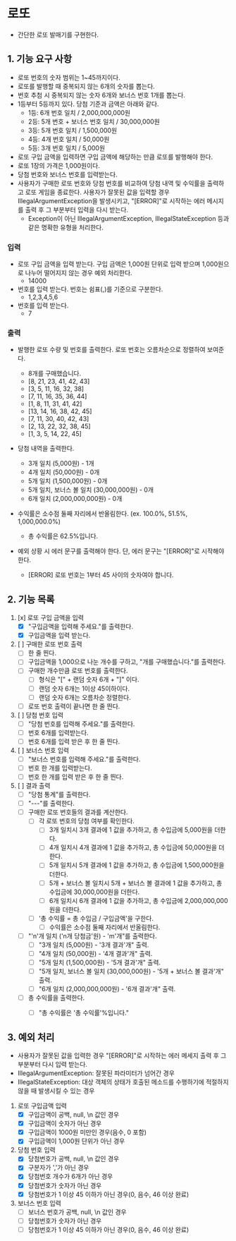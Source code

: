 # 로또
- 간단한 로또 발매기를 구현한다.

## 1. 기능 요구 사항
- 로또 번호의 숫자 범위는 1~45까지이다.
-  로또를 발행할 때 중복되지 않는 6개의 숫자를 뽑는다.
- 번호 추첨 시 중복되지 않는 숫자 6개와 보너스 번호 1개를 뽑는다.
- 1등부터 5등까지 있다. 당첨 기준과 금액은 아래와 같다.
  - 1등: 6개 번호 일치 / 2,000,000,000원
  - 2등: 5개 번호 + 보너스 번호 일치 / 30,000,000원
  - 3등: 5개 번호 일치 / 1,500,000원
  - 4등: 4개 번호 일치 / 50,000원
  - 5등: 3개 번호 일치 / 5,000원
- 로또 구입 금액을 입력하면 구입 금액에 해당하는 만큼 로또를 발행해야 한다.
- 로또 1장의 가격은 1,000원이다.
- 당첨 번호와 보너스 번호를 입력받는다.
- 사용자가 구매한 로또 번호와 당첨 번호를 비교하여 당첨 내역 및 수익률을 출력하고 로또 게임을 종료한다. 사용자가 잘못된 값을 입력할 경우 IllegalArgumentException을 발생시키고, "[ERROR]"로 시작하는 에러 메시지를 출력 후 그 부분부터 입력을 다시 받는다.
  - Exception이 아닌 IllegalArgumentException, IllegalStateException 등과 같은 명확한 유형을 처리한다.

### 입력
- 로또 구입 금액을 입력 받는다. 구입 금액은 1,000원 단위로 입력 받으며 1,000원으로 나누어 떨어지지 않는 경우 예외 처리한다.
	- 14000
- 번호를 입력 받는다. 번호는 쉼표(,)를 기준으로 구분한다.
	- 1,2,3,4,5,6
-  번호를 입력 받는다.
	- 7

### 출력
- 발행한 로또 수량 및 번호를 출력한다. 로또 번호는 오름차순으로 정렬하여 보여준다.
    - 8개를 구매했습니다.
    - [8, 21, 23, 41, 42, 43]
    - [3, 5, 11, 16, 32, 38]
    - [7, 11, 16, 35, 36, 44]
    - [1, 8, 11, 31, 41, 42]
    - [13, 14, 16, 38, 42, 45]
    - [7, 11, 30, 40, 42, 43]
    - [2, 13, 22, 32, 38, 45]
    - [1, 3, 5, 14, 22, 45]

- 당첨 내역을 출력한다.
    - 3개 일치 (5,000원) - 1개
    - 4개 일치 (50,000원) - 0개
    - 5개 일치 (1,500,000원) - 0개
    - 5개 일치, 보너스 볼 일치 (30,000,000원) - 0개
    - 6개 일치 (2,000,000,000원) - 0개

- 수익률은 소수점 둘째 자리에서 반올림한다. (ex. 100.0%, 51.5%, 1,000,000.0%)
  - 총 수익률은 62.5%입니다.

- 예외 상황 시 에러 문구를 출력해야 한다. 단, 에러 문구는 "[ERROR]"로 시작해야 한다.
  - [ERROR] 로또 번호는 1부터 45 사이의 숫자여야 합니다.

## 2. 기능 목록
1) [x] 로또 구입 금액을 입력
   - [x] "구입금액을 입력해 주세요."를 출력한다.
   - [x] 구입금액을 입력 받는다.

2) [ ] 구매한 로또 번호 출력
   - [ ] 한 줄 띈다.
   - [ ] 구입금액을 1,000으로 나눈 개수를 구하고, "개를 구매했습니다."를 출력한다.
   - [ ] 구매한 개수만큼 로또 번호를 출력한다.
      - [ ] 형식은 "[" + 랜덤 숫자 6개 + "]" 이다.
      - [ ] 랜덤 숫자 6개는 1이상 45이하이다.
      - [ ] 랜덤 숫자 6개는 오름차순 정렬한다.
   - [ ] 로또 번호 출력이 끝나면 한 줄 띈다.

3) [ ] 당첨 번호 입력
   - [ ] "당첨 번호를 입력해 주세요."를 출력한다.
   - [ ] 번호 6개를 입력받는다.
   - [ ] 번호 6개를 입력 받은 후 한 줄 띈다.

4) [ ] 보너스 번호 입력
   - [ ] "보너스 번호를 입력해 주세요."를 출력한다.
   - [ ] 번호 한 개를 입력받는다.
   - [ ] 번호 한 개를 입력 받은 후 한 줄 띈다.

5) [ ] 결과 출력
   - [ ] "당첨 통계"를 출력한다.
   - [ ] "---"를 출력한다.
   - [ ] 구매한 로또 번호들의 결과를 계산한다.
      - [ ] 각 로또 번호의 당첨 여부를 확인한다.
         - [ ] 3개 일치시 3개 결과에 1 값을 추가하고, 총 수입금에 5,000원을 더한다.
         - [ ] 4개 일치시 4개 결과에 1 값을 추가하고, 총 수입금에 50,000원을 더한다.
         - [ ] 5개 일치시 5개 결과에 1 값을 추가하고, 총 수입금에 1,500,000원을 더한다.
         - [ ] 5개 + 보너스 볼 일치시 5개 + 보너스 볼 결과에 1 값을 추가하고, 총 수입금에 30,000,000원을 더한다.
         - [ ] 6개 일치시 6개 결과에 1 값을 추가하고, 총 수입금에 2,000,000,000원을 더한다.
      - [ ] '총 수익률 = 총 수입금 / 구입금액'을 구한다.
         - [ ] 수익률은 소수점 둘째 자리에서 반올림한다.
   - [ ] "'n'개 일치 ('n개 당첨금'원) - 'm'개"를 출력한다.
      - [ ] "3개 일치 (5,000원) - '3개 결과'개" 출력.
      - [ ] "4개 일치 (50,000원) - '4개 결과'개" 출력.
      - [ ] "5개 일치 (1,500,000원) - '5개 결과'개" 출력.
      - [ ] "5개 일치, 보너스 볼 일치 (30,000,000원) - '5개 + 보너스 볼 결과'개" 출력.
      - [ ] "6개 일치 (2,000,000,000원) - '6개 결과'개" 출력.
   - [ ] 총 수익률을 출력한다.
      - [ ] "총 수익률은 '총 수익률'%입니다."


## 3. 예외 처리
- 사용자가 잘못된 값을 입력한 경우 "[ERROR]"로 시작하는 에러 메세지 출력 후 그 부분부터 다시 입력 받는다.
- IllegalArgumentException: 잘못된 파라미터가 넘어간 경우
- IllegalStateException: 대상 객체의 상태가 호출된 메소드를 수행하기에 적절하지 않을 때 발생시킬 수 있는 경우

1) 로또 구입금액 입력
   - [x] 구입금액이 공백, null, \n 값인 경우
   - [x] 구입금액이 숫자가 아닌 경우
   - [x] 구입금액이 1000원 미만인 경우(음수, 0 포함)
   - [x] 구입금액이 1,000원 단위가 아닌 경우

2) 당첨 번호 입력
   - [x] 당첨번호가 공백, null, \n 값인 경우
   - [x] 구분자가 ','가 아닌 경우
   - [x] 당첨번호 개수가 6개가 아닌 경우
   - [x] 당첨번호가 숫자가 아닌 경우
   - [x] 당첨번호가 1 이상 45 이하가 아닌 경우(0, 음수, 46 이상 완료)

3) 보너스 번호 입력
   - [ ] 보너스 번호가 공백, null, \n 값인 경우
   - [ ] 당첨번호가 숫자가 아닌 경우
   - [ ] 당첨번호가 1 이상 45 이하가 아닌 경우(0, 음수, 46 이상 완료)